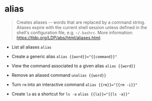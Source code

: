 # alias
> Creates aliases -- words that are replaced by a command string.
> Aliases expire with the current shell session unless defined in the shell's configuration file, e.g. `~/.bashrc`.
> More information: <https://tldp.org/LDP/abs/html/aliases.html>.

- List all aliases
`alias`

- Create a generic alias
`alias {{word}}="{{command}}"`

- View the command associated to a given alias
`alias {{word}}`

- Remove an aliased command
`unalias {{word}}`

- Turn `rm` into an interactive command
`alias {{rm}}="{{rm -i}}"`

- Create `la` as a shortcut for `ls -a`
`alias {{la}}="{{ls -a}}"`
